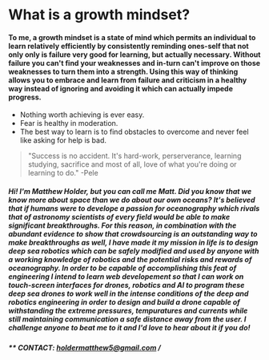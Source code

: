 # What is a growth mindset?

#### To me, a growth mindset is a state of mind which permits an individual to learn relatively efficiently by consistently reminding ones-self that not only only is failure very good for learning, but actually necessary. Without failure you can't find your weaknesses and in-turn can't improve on those weaknesses to turn them into a strength. Using this way of thinking allows you to embrace and learn from failure and criticism in a healthy way instead of ignoring and avoiding it which can actually **impede** progress.

- Nothing worth achieving is ever easy.
- Fear is healthy in moderation.
- The best way to learn is to find obstacles to overcome and never feel like asking for help is bad.

> "Success is no accident. It's hard-work, perserverance, learning studying, sacrifice and most of all, love of what you're doing or learning to do." -Pele

##### Hi! I'm Matthew Holder, but you can call me Matt. Did you know that we know more about space than we do about our own oceans? It's believed that if humans were to develope a passion for oceanography which rivals that of astronomy scientists of every field would be able to make significant breakthroughs. For this reason, in combination with the abundant evidence to show that crowdsourcing is an outstanding way to make breakthroughs as well, I have made it my mission in life is to design deep sea robotics which can be safely modified and used by anyone with a working knowledge of robotics and the potential risks and rewards of oceanography. In order to be capable of accomplishing this feat of engineering I intend to learn web developement so that I can work on touch-screen interfaces for drones, robotics and AI to program these deep sea drones to work well in the intense conditions of the deep and robotics engineering in order to design and build a drone capable of withstanding the extreme pressures, tempuratures and currents while still maintaining communication a safe distance away from the user. I challenge anyone to beat me to it and I'd love to hear about it if you do!

##### ** CONTACT: holdermatthew5@gmail.com / 
